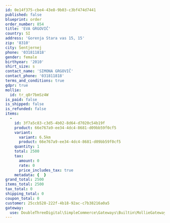 ```yaml
---
id: 0e14f375-cbe4-43e8-9b03-c3bf474d7441
published: false
blueprint: order
order_number: 854
title: 'EVA GRGOVIČ'
country: SI
address: 'Gorenja Stara vas 15, 15'
zip: '8310'
city: Šentjernej
phone: '031811818'
gender: female
birthyear: '2010'
shirt_size: s
contact_name: 'SIMONA GRGOVIČ'
contact_phone: '031811818'
terms_and_conditions: true
gdpr: true
mollie:
  id: tr_q8r7bmSz4W
is_paid: false
is_shipped: false
is_refunded: false
items:
  -
    id: 3f7a5c83-c3d5-4b02-8d64-d7020c54b19f
    product: 66e767a9-ee34-4dc4-8681-d09bb59f0cf5
    variant:
      variant: 6.5km
      product: 66e767a9-ee34-4dc4-8681-d09bb59f0cf5
    quantity: 1
    total: 2500
    tax:
      amount: 0
      rate: 0
      price_includes_tax: true
    metadata: {  }
grand_total: 2500
items_total: 2500
tax_total: 0
shipping_total: 0
coupon_total: 0
customer: 25ccb528-222f-4b18-92ac-c7b38216a0a5
gateway:
  use: DoubleThreeDigital\SimpleCommerce\Gateways\Builtin\MollieGateway
---
```

